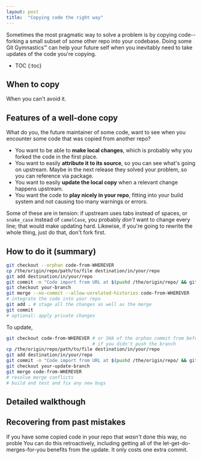 ```yaml
---
layout: post
title:  "Copying code the right way"
---
```


Sometimes the most pragmatic way to solve a problem is by copying code--forking a small subset of some other repo into your codebase.
Doing some Git&nbsp;Gymnastics™ can help your future self when you inevitably need to take updates of the code you're copying.

* TOC
{:toc}

## When to copy

When you can't avoid it.

## Features of a well-done copy

What do you, the future maintainer of some code, want to see when you encounter some code that was copied from another repo?

* You want to be able to **make local changes**, which is probably why you forked the code in the first place.
* You want to easily **attribute it to its source**, so you can see what's going on upstream. Maybe in the next release they solved your problem, so you can reference via package.
* You want to easily **update the local copy** when a relevant change happens upstream.
* You want the code to **play nicely in your repo**, fitting into your build system and not causing too many warnings or errors.

Some of these are in tension: if upstream uses tabs instead of spaces, or `snake_case` instead of `camelCase`, you probably _don't_ want to change every line; that would make updating hard. Likewise, if you're going to rewrite the whole thing, just do that, don't fork first.

## How to do it (summary)

```bash
git checkout --orphan code-from-WHEREVER
cp /the/origin/repo/path/to/file destination/in/your/repo
git add destination/in/your/repo
git commit -m "Code import from URL at $(pushd /the/origin/repo/ && git rev-parse HEAD)"
git checkout your-branch
git merge --no-commit --allow-unrelated-histories code-from-WHEREVER
# integrate the code into your repo
git add . # stage all the changes as well as the merge
git commit
# optional: apply private changes
```

To update,

```bash
git checkout code-from-WHEREVER # or SHA of the orphan commit from before
                                # if you didn't push the branch
cp /the/origin/repo/path/to/file destination/in/your/repo
git add destination/in/your/repo
git commit -m "Code import from URL at $(pushd /the/origin/repo/ && git rev-parse HEAD)"
git checkout your-update-branch
git merge code-from-WHEREVER
# resolve merge conflicts
# build and test and fix any new bugs
```

## Detailed walkthough

## Recovering from past mistakes

If you have some copied code in your repo that _wasn't_ done this way, no proble You can do this retroactively, including getting all of the let-get-do-merges-for-you benefits from the update. It only costs one extra commit.
